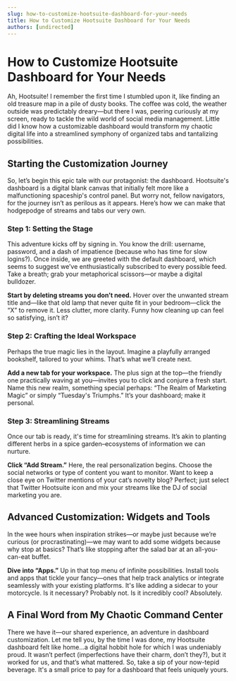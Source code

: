 ```yaml
---
slug: how-to-customize-hootsuite-dashboard-for-your-needs
title: How to Customize Hootsuite Dashboard for Your Needs
authors: [undirected]
---
```


# How to Customize Hootsuite Dashboard for Your Needs

Ah, Hootsuite! I remember the first time I stumbled upon it, like finding an old treasure map in a pile of dusty books. The coffee was cold, the weather outside was predictably dreary—but there I was, peering curiously at my screen, ready to tackle the wild world of social media management. Little did I know how a customizable dashboard would transform my chaotic digital life into a streamlined symphony of organized tabs and tantalizing possibilities.

## Starting the Customization Journey

So, let’s begin this epic tale with our protagonist: the dashboard. Hootsuite's dashboard is a digital blank canvas that initially felt more like a malfunctioning spaceship's control panel. But worry not, fellow navigators, for the journey isn’t as perilous as it appears. Here’s how we can make that hodgepodge of streams and tabs our very own.

### Step 1: Setting the Stage

This adventure kicks off by signing in. You know the drill: username, password, and a dash of impatience (because who has time for slow logins?). Once inside, we are greeted with the default dashboard, which seems to suggest we’ve enthusiastically subscribed to every possible feed. Take a breath; grab your metaphorical scissors—or maybe a digital bulldozer. 

**Start by deleting streams you don’t need.** Hover over the unwanted stream title and—like that old lamp that never quite fit in your bedroom—click the “X” to remove it. Less clutter, more clarity. Funny how cleaning up can feel so satisfying, isn’t it?

### Step 2: Crafting the Ideal Workspace

Perhaps the true magic lies in the layout. Imagine a playfully arranged bookshelf, tailored to your whims. That’s what we’ll create next.

**Add a new tab for your workspace.** The plus sign at the top—the friendly one practically waving at you—invites you to click and conjure a fresh start. Name this new realm, something special perhaps: “The Realm of Marketing Magic” or simply “Tuesday's Triumphs.” It’s your dashboard; make it personal.

### Step 3: Streamlining Streams

Once our tab is ready, it's time for streamlining streams. It’s akin to planting different herbs in a spice garden–ecosystems of information we can nurture.

**Click “Add Stream.”** Here, the real personalization begins. Choose the social networks or type of content you want to monitor. Want to keep a close eye on Twitter mentions of your cat’s novelty blog? Perfect; just select that Twitter Hootsuite icon and mix your streams like the DJ of social marketing you are.

## Advanced Customization: Widgets and Tools

In the wee hours when inspiration strikes—or maybe just because we’re curious (or procrastinating)—we may want to add some widgets because why stop at basics? That’s like stopping after the salad bar at an all-you-can-eat buffet.

**Dive into “Apps.”** Up in that top menu of infinite possibilities. Install tools and apps that tickle your fancy—ones that help track analytics or integrate seamlessly with your existing platforms. It's like adding a sidecar to your motorcycle. Is it necessary? Probably not. Is it incredibly cool? Absolutely.

## A Final Word from My Chaotic Command Center

There we have it—our shared experience, an adventure in dashboard customization. Let me tell you, by the time I was done, my Hootsuite dashboard felt like home...a digital hobbit hole for which I was undeniably proud. It wasn’t perfect (imperfections have their charm, don’t they?), but it worked for us, and that’s what mattered. So, take a sip of your now-tepid beverage. It's a small price to pay for a dashboard that feels uniquely yours.